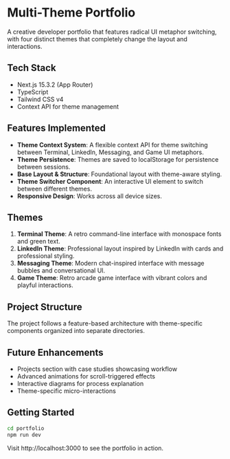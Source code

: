 # Multi-Theme Portfolio

A creative developer portfolio that features radical UI metaphor switching, with four distinct themes that completely change the layout and interactions.

## Tech Stack

- Next.js 15.3.2 (App Router)
- TypeScript
- Tailwind CSS v4
- Context API for theme management

## Features Implemented

- **Theme Context System**: A flexible context API for theme switching between Terminal, LinkedIn, Messaging, and Game UI metaphors.
- **Theme Persistence**: Themes are saved to localStorage for persistence between sessions.
- **Base Layout & Structure**: Foundational layout with theme-aware styling.
- **Theme Switcher Component**: An interactive UI element to switch between different themes.
- **Responsive Design**: Works across all device sizes.

## Themes

1. **Terminal Theme**: A retro command-line interface with monospace fonts and green text.
2. **LinkedIn Theme**: Professional layout inspired by LinkedIn with cards and professional styling.
3. **Messaging Theme**: Modern chat-inspired interface with message bubbles and conversational UI.
4. **Game Theme**: Retro arcade game interface with vibrant colors and playful interactions.

## Project Structure

The project follows a feature-based architecture with theme-specific components organized into separate directories.

## Future Enhancements

- Projects section with case studies showcasing workflow
- Advanced animations for scroll-triggered effects
- Interactive diagrams for process explanation
- Theme-specific micro-interactions

## Getting Started

```bash
cd portfolio
npm run dev
```

Visit http://localhost:3000 to see the portfolio in action. 

